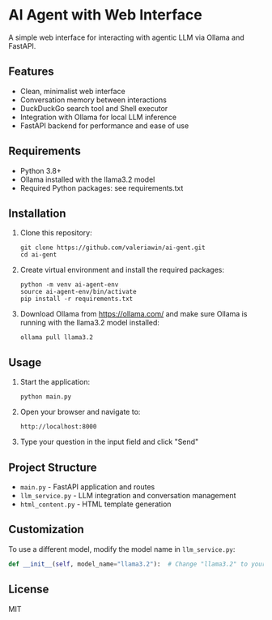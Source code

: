 # AI Agent with Web Interface

A simple web interface for interacting with agentic LLM via Ollama and FastAPI.

## Features

- Clean, minimalist web interface
- Conversation memory between interactions
- DuckDuckGo search tool and Shell executor
- Integration with Ollama for local LLM inference
- FastAPI backend for performance and ease of use

## Requirements

- Python 3.8+
- Ollama installed with the llama3.2 model
- Required Python packages: see requirements.txt

## Installation

1. Clone this repository:
   ```
   git clone https://github.com/valeriawin/ai-gent.git
   cd ai-gent
   ```

2. Create virtual environment and install the required packages:
   ```
   python -m venv ai-agent-env
   source ai-agent-env/bin/activate
   pip install -r requirements.txt
   ```

3. Download Ollama from https://ollama.com/ and make sure Ollama is running with the llama3.2 model installed:
   ```
   ollama pull llama3.2
   ```

## Usage

1. Start the application:
   ```
   python main.py
   ```

2. Open your browser and navigate to:
   ```
   http://localhost:8000
   ```

3. Type your question in the input field and click "Send"

## Project Structure

- `main.py` - FastAPI application and routes
- `llm_service.py` - LLM integration and conversation management
- `html_content.py` - HTML template generation

## Customization

To use a different model, modify the model name in `llm_service.py`:

```python
def __init__(self, model_name="llama3.2"):  # Change "llama3.2" to your preferred model
```

## License

MIT
